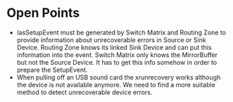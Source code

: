 <!--
 * Copyright (C) 2018 Intel Corporation.All rights reserved.
 *
 * SPDX-License-Identifier: BSD-3-Clause
-->
# Open Points

- IasSetupEvent must be generated by Switch Matrix and Routing Zone to provide information about unrecoverable errors in Source or Sink Device.
  Routing Zone knows its linked Sink Device and can put this information into the event. Switch Matrix only knows the MirrorBuffer but not the
  Source Device. It has to get this info somehow in order to prepare the SetupEvent.
- When pulling off an USB sound card the xrunrecovery works although the device is not available anymore. We need to find a more suitable method
  to detect unrecoverable device errors.
